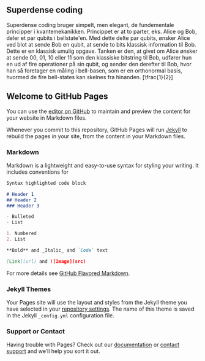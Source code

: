 ## Superdense coding
Superdense coding bruger simpelt, men elegant, de fundementale principper i kvantemekanikken. Princippet er at to parter, eks. Alice og Bob, deler et par qubits
i bellstate'en. Med dette delte par qubits, ønsker Alice ved blot at sende Bob en qubit, at sende to bits klassisk information til Bob. Dette er en klassisk umulig opgave.
Tanken er den, at givet om Alice ønsker at sende 00, 01, 10 eller 11 som den klassiske bitstring til Bob, udfører hun en ud af fire operationer på sin qubit, og sender
den derefter til Bob, hvor han så foretager en måling i bell-basen, som er en orthonormal basis, hvormed de fire bell-states kan skelnes fra hinanden.
\[\frac{1}{2}\]

## Welcome to GitHub Pages

You can use the [editor on GitHub](https://github.com/fred465f/Frederiks_Portfolio/edit/main/README.md) to maintain and preview the content for your website in Markdown files.

Whenever you commit to this repository, GitHub Pages will run [Jekyll](https://jekyllrb.com/) to rebuild the pages in your site, from the content in your Markdown files.

### Markdown

Markdown is a lightweight and easy-to-use syntax for styling your writing. It includes conventions for

```markdown
Syntax highlighted code block

# Header 1
## Header 2
### Header 3

- Bulleted
- List

1. Numbered
2. List

**Bold** and _Italic_ and `Code` text

[Link](url) and ![Image](src)
```

For more details see [GitHub Flavored Markdown](https://guides.github.com/features/mastering-markdown/).

### Jekyll Themes

Your Pages site will use the layout and styles from the Jekyll theme you have selected in your [repository settings](https://github.com/fred465f/Frederiks_Portfolio/settings/pages). The name of this theme is saved in the Jekyll `_config.yml` configuration file.

### Support or Contact

Having trouble with Pages? Check out our [documentation](https://docs.github.com/categories/github-pages-basics/) or [contact support](https://support.github.com/contact) and we’ll help you sort it out.
